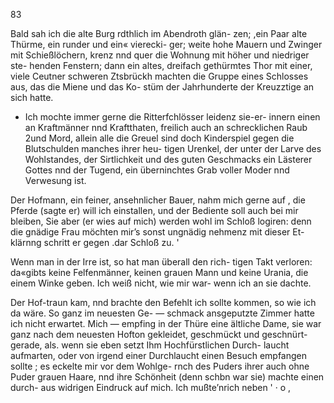 83

Bald sah ich die alte Burg rdthlich im Abendroth glän-
zen; ,ein Paar alte Thürme, ein runder und ein« vierecki-
ger; weite hohe Mauern und Zwinger mit Schießlöchern,
krenz nnd quer die Wohnung mit höher und niedriger ste-
henden Fenstern; dann ein altes, dreifach gethürmtes Thor
mit einer, viele Ceutner schweren Ztsbrückh machten die
Gruppe eines Schlosses aus, das die Miene und das Ko-
stüm der Jahrhunderte der Kreuzztige an sich hatte.
- Ich mochte immer gerne die Ritterfchlösser leidenz sie-er-
innern einen an Kraftmänner nnd Kraftthaten, freilich auch
an schrecklichen Raub 2und Mord, allein alle die Greuel sind
doch Kinderspiel gegen die Blutschulden manches ihrer heu-
tigen Urenkel, der unter der Larve des Wohlstandes, der
Sirtlichkeit und des guten Geschmacks ein Lästerer Gottes
nnd der Tugend, ein überninchtes Grab voller Moder nnd
Verwesung ist.

Der Hofmann, ein feiner, ansehnlicher Bauer, nahm mich
gerne auf , die Pferde (sagte er) will ich einstallen, und der
Bediente soll auch bei mir bleiben, Sie aber (er wies auf
mich) werden wohl im Schloß logiren: denn die gnädige
Frau möchten mir’s sonst ungnädig nehmenz mit dieser Et-
klärnng schritt er gegen .dar Schloß zu. '

Wenn man in der Irre ist, so hat man überall den rich-
tigen Takt verloren: da«gibts keine Felfenmänner, keinen
grauen Mann und keine Urania, die einem Winke geben.
Ich weiß nicht, wie mir war- wenn ich an sie dachte.

Der Hof-traun kam, nnd brachte den Befehlt ich sollte
kommen, so wie ich da wäre. So ganz im neuesten Ge- —
schmack ansgeputzte Zimmer hatte ich nicht erwartet. Mich —
empfing in der Thüre eine ältliche Dame, sie war ganz nach
dem neuesten Hofton gekleidet, geschmückt und geschnürt-
gerade, als. wenn sie eben setzt Ihm Hochfürstlichen Durch-
laucht aufmarten, oder von irgend einer Durchlaucht einen
Besuch empfangen sollte ; es eckelte mir vor dem Wohlge-
rnch des Puders ihrer auch ohne Puder grauen Haare,
nnd ihre Schönheit (denn schbn war sie) machte einen durch-
aus widrigen Eindruck auf mich. Ich mußte’nrich neben
' · o ,

